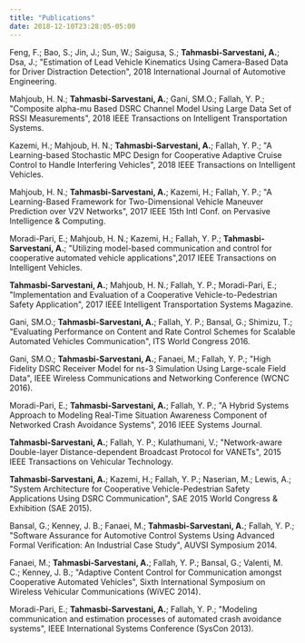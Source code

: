```yaml
---
title: "Publications"
date: 2018-12-10T23:28:05-05:00
---
```


Feng, F.; Bao, S.; Jin, J.; Sun, W.; Saigusa, S.; __Tahmasbi-Sarvestani, A.__; Dsa, J.; "Estimation of Lead Vehicle Kinematics Using Camera-Based Data for Driver Distraction Detection", 2018 International Journal of Automotive Engineering.

Mahjoub, H. N.; __Tahmasbi-Sarvestani, A.__; Gani, SM.O.; Fallah, Y. P.; "Composite alpha-mu Based DSRC Channel Model Using Large Data Set of RSSI Measurements", 2018 IEEE Transactions on Intelligent Transportation Systems.

Kazemi, H.; Mahjoub, H. N.; __Tahmasbi-Sarvestani, A.__; Fallah, Y. P.; "A Learning-based Stochastic MPC Design for Cooperative Adaptive Cruise Control to Handle Interfering Vehicles", 2018 IEEE Transactions on Intelligent Vehicles.

Mahjoub, H. N.; __Tahmasbi-Sarvestani, A.__; Kazemi, H.; Fallah, Y. P.; "A Learning-Based Framework for Two-Dimensional Vehicle Maneuver Prediction over V2V Networks", 2017 IEEE 15th Intl Conf. on Pervasive Intelligence \& Computing.

Moradi-Pari, E.; Mahjoub, H. N.;  Kazemi, H.; Fallah, Y. P.; __Tahmasbi-Sarvestani, A.__; "Utilizing model-based communication and control for cooperative automated vehicle applications",2017 IEEE Transactions on Intelligent Vehicles.

__Tahmasbi-Sarvestani, A.__; Mahjoub, H. N.; Fallah, Y. P.; Moradi-Pari, E.; "Implementation and Evaluation of a Cooperative Vehicle-to-Pedestrian Safety Application", 2017 IEEE Intelligent Transportation Systems Magazine.

Gani, SM.O.; __Tahmasbi-Sarvestani, A.__; Fallah, Y. P.; Bansal, G.;   Shimizu, T.; "Evaluating Performance on Content and Rate Control Schemes for Scalable Automated Vehicles Communication", ITS World Congress 2016.	

Gani, SM.O.; __Tahmasbi-Sarvestani, A.__; Fanaei, M.; Fallah, Y. P.; "High Fidelity DSRC Receiver Model for ns-3 Simulation Using Large-scale Field Data", IEEE Wireless Communications and Networking Conference (WCNC 2016).

Moradi-Pari, E.; __Tahmasbi-Sarvestani, A.__; Fallah, Y. P.; "A Hybrid Systems Approach to Modeling Real-Time Situation Awareness Component of Networked Crash Avoidance Systems", 2016 IEEE Systems Journal.

__Tahmasbi-Sarvestani, A.__; Fallah, Y. P.; Kulathumani, V.; "Network-aware Double-layer Distance-dependent Broadcast Protocol for VANETs", 2015 IEEE Transactions on Vehicular Technology.
	
__Tahmasbi-Sarvestani, A.__; Kazemi, H.; Fallah, Y. P.; Naserian, M.; Lewis, A.; "System Architecture for Cooperative Vehicle-Pedestrian Safety Applications Using DSRC Communication", SAE 2015 World Congress \& Exhibition (SAE 2015).		
		
Bansal, G.; Kenney, J. B.; Fanaei, M.; __Tahmasbi-Sarvestani, A.__; Fallah, Y. P.; "Software Assurance for Automotive Control Systems Using Advanced Formal Verification: An Industrial Case Study", AUVSI Symposium 2014.

Fanaei, M.; __Tahmasbi-Sarvestani, A.__; Fallah, Y. P.; Bansal, G.; Valenti, M. C.; Kenney, J. B.; "Adaptive Content Control for Communication amongst Cooperative Automated Vehicles", Sixth International Symposium on Wireless Vehicular Communications (WiVEC 2014).

Moradi-Pari, E.; __Tahmasbi-Sarvestani, A.__; Fallah, Y. P.; "Modeling communication and estimation processes of automated crash avoidance systems", IEEE International Systems Conference (SysCon 2013).

